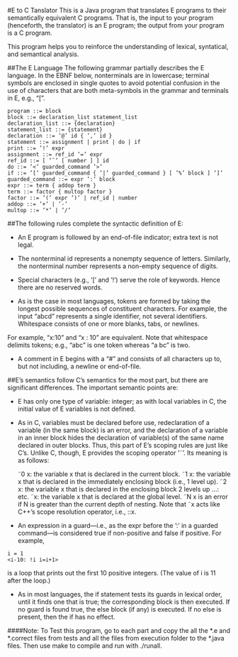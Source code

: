 #E to C Tanslator
This is a Java program that translates E programs to their semantically equivalent C programs. That is, the input to your program (henceforth, the translator) is an E program; the output from
your program is a C program.

This program helps you to reinforce the understanding of lexical, syntatical, and semantical analysis.

##The E Language
The following grammar partially describes the E language. In the EBNF below, nonterminals are in lowercase; terminal symbols are enclosed in single quotes to avoid potential confusion in the use of characters that are both meta-symbols in the grammar and terminals in E, e.g., “[”.

```
program ::= block
block ::= declaration_list statement_list
declaration_list ::= {declaration}
statement_list ::= {statement}
declaration ::= ’@’ id { ’,’ id }
statement ::= assignment | print | do | if
print ::= ’!’ expr
assignment ::= ref_id ’=’ expr
ref_id ::= [ ’˜’ [ number ] ] id
do ::= ’<’ guarded_command ’>’
if ::= ’[’ guarded_command { ’|’ guarded_command } [ ’%’ block ] ’]’
guarded_command ::= expr ’:’ block
expr ::= term { addop term }
term ::= factor { multop factor }
factor ::= ’(’ expr ’)’ | ref_id | number
addop ::= ’+’ | ’-’
multop ::= ’*’ | ’/’
```

##The following rules complete the syntactic definition of E:
* An E program is followed by an end-of-file indicator; extra text is not legal.

* The nonterminal id represents a nonempty sequence of letters. Similarly, the nonterminal number represents a non-empty sequence of digits.

* Special characters (e.g., ’[’ and ’!’) serve the role of keywords. Hence there are no reserved words.

* As is the case in most languages, tokens are formed by taking the longest possible sequences of constituent characters. For example, the input “abcd” represents a single identifier, not several identifiers. Whitespace consists of one or more blanks, tabs, or newlines. 

For example, “x:10” and “x : 10” are equivalent. Note that whitespace delimits tokens; e.g., “abc” is one
token whereas “a bc” is two.

* A comment in E begins with a “#” and consists of all characters up to, but not including, a newline or end-of-file. 

##E’s semantics follow C’s semantics for the most part, but there are significant differences. The important semantic points are:
* E has only one type of variable: integer; as with local variables in C, the initial value of E variables is not defined.

* As in C, variables must be declared before use, redeclaration of a variable (in the same block) is an error, and the declaration of a variable in an inner block hides the declaration of variable(s) of the same name declared in outer blocks. Thus, this part of E’s scoping rules are just like C’s. Unlike C, though, E provides
the scoping operator ’˜’. Its meaning is as follows:

  ˜0 x: the variable x that is declared in the current block.
  ˜1 x: the variable x that is declared in the immediately enclosing block (i.e., 1 level up).
  ˜2 x: the variable x that is declared in the enclosing block 2 levels up
  ...: etc.
  ˜x: the variable x that is declared at the global level.
  ˜N x is an error if N is greater than the current depth of nesting. Note that ˜x acts like C++’s scope resolution operator, i.e., ::x.

* An expression in a guard—i.e., as the expr before the ’:’ in a guarded command—is considered true if non-positive and false if positive. For example,
```
i = 1
<i-10: !i i=i+1>
```
is a loop that prints out the first 10 positive integers. (The value of i is 11 after the loop.)

* As in most languages, the if statement tests its guards in lexical order, until it finds one that is true; the corresponding block is then executed. If no guard is found true, the else block (if any) is executed. If no else is present, then the if has no effect.

####Note:
To Test this program, go to each part and copy the all the *.e and *.correct files from tests and all the files from execution folder to the *.java files. Then use make to compile and run with ./runall.
